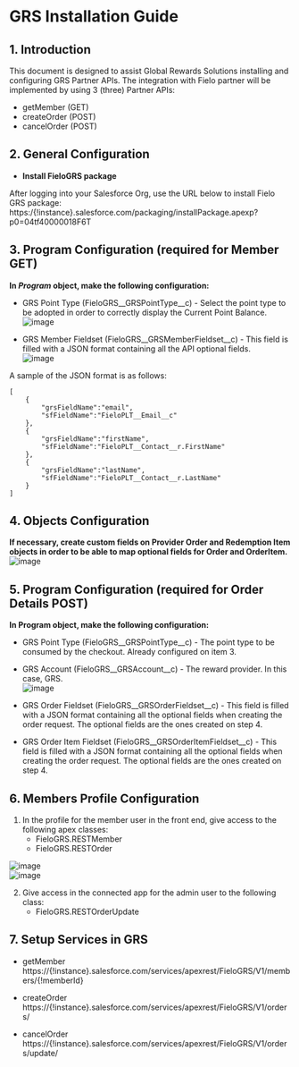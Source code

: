 # GRS Installation Guide

## 1. Introduction

This document  is designed to assist Global Rewards Solutions installing and configuring GRS Partner APIs.
The integration with Fielo partner will be implemented by using 3 (three) Partner APIs:  
   - getMember (GET)
   - createOrder (POST)
   - cancelOrder (POST)

## 2. General Configuration
- **Install FieloGRS package**  

After logging into your Salesforce Org, use the URL below to install Fielo GRS package:  
https:/{!instance}.salesforce.com/packaging/installPackage.apexp?p0=04tf40000018F6T

## 3. Program Configuration (required for Member GET)
**In *Program* object, make the following configuration:**

- GRS Point Type (FieloGRS__GRSPointType__c) - Select the point type to be adopted in order to correctly display the Current Point Balance.  
![image](https://user-images.githubusercontent.com/26011197/29518455-c28180b8-864f-11e7-8bc8-b25cc42eab5e.png)

- GRS Member Fieldset (FieloGRS__GRSMemberFieldset__c) - This field is filled with a JSON format containing all the API optional fields.   
![image](https://user-images.githubusercontent.com/26011197/29518856-7831c1a6-8651-11e7-8f0a-d2209c09da55.png)  

A sample of the JSON format is as follows:
```
[
	{
		"grsFieldName":"email",
		"sfFieldName":"FieloPLT__Email__c"
	},
	{
		"grsFieldName":"firstName",
		"sfFieldName":"FieloPLT__Contact__r.FirstName"
	},
	{
		"grsFieldName":"lastName",
		"sfFieldName":"FieloPLT__Contact__r.LastName"
	}
]
```
## 4. Objects Configuration  
**If necessary, create custom fields on Provider Order and Redemption Item objects in order to be able to map optional fields for Order and OrderItem.**  
![image](https://user-images.githubusercontent.com/26011197/29518924-bac6f95a-8651-11e7-9ffe-1eee35b925aa.png)  

## 5. Program Configuration (required for Order Details POST)  
**In Program object, make the following configuration:**  

- GRS Point Type (FieloGRS__GRSPointType__c) - The point type to be consumed by the checkout. Already configured on item 3.  

- GRS Account (FieloGRS__GRSAccount__c) - The reward provider. In this case, GRS.  
![image](https://user-images.githubusercontent.com/26011197/29519003-0d214ab6-8652-11e7-880f-5f1e71b25c96.png)  

- GRS Order Fieldset (FieloGRS__GRSOrderFieldset__c) - This field is filled with a JSON format containing all the optional fields when creating the order request. The optional fields are the ones created on step 4.  

- GRS Order Item Fieldset (FieloGRS__GRSOrderItemFieldset__c) - This field is filled with a JSON format containing all the optional fields when creating the order request. The optional fields are the ones created on step 4.  

## 6. Members Profile Configuration  
   1. In the profile for the member user in the front end, give access to the following apex classes:  
      - FieloGRS.RESTMember  
      - FieloGRS.RESTOrder  
  
![image](https://user-images.githubusercontent.com/26011197/29519070-581c91c4-8652-11e7-935d-5337432761bb.png)  
![image](https://user-images.githubusercontent.com/26011197/29519103-7f870aaa-8652-11e7-95b2-20378a97a0ef.png)  

   2. Give access in the connected app for the admin user to the following class:  
      - FieloGRS.RESTOrderUpdate  
      
## 7. Setup Services in GRS  
   - getMember  
     https://{!instance}.salesforce.com/services/apexrest/FieloGRS/V1/members/{!memberId}  

   - createOrder  
     https://{!instance}.salesforce.com/services/apexrest/FieloGRS/V1/orders/  

   - cancelOrder  
     https://{!instance}.salesforce.com/services/apexrest/FieloGRS/V1/orders/update/  
